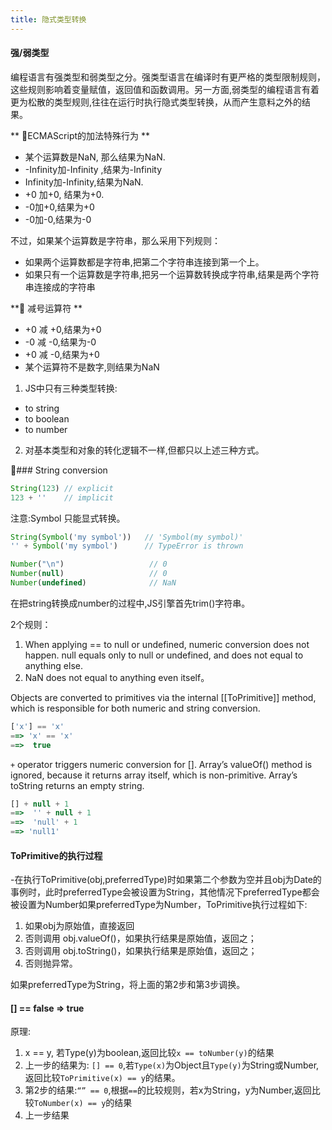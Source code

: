 ```yaml
---
title: 隐式类型转换
---
```


#### 强/弱类型

编程语言有强类型和弱类型之分。强类型语言在编译时有更严格的类型限制规则，这些规则影响着变量赋值，返回值和函数调用。另一方面,弱类型的编程语言有着更为松散的类型规则,往往在运行时执行隐式类型转换，从而产生意料之外的结果。

** ECMAScript的加法特殊行为 **

- 某个运算数是NaN, 那么结果为NaN.
- -Infinity加-Infinity ,结果为-Infinity
- Infinity加-Infinity,结果为NaN.
- +0 加+0, 结果为+0.
- -0加+0,结果为+0
- -0加-0,结果为-0

不过，如果某个运算数是字符串，那么采用下列规则：
- 如果两个运算数都是字符串,把第二个字符串连接到第一个上。
- 如果只有一个运算数是字符串,把另一个运算数转换成字符串,结果是两个字符串连接成的字符串

** 减号运算符 **

- +0 减 +0,结果为+0
- -0 减 -0,结果为-0
- +0 减 -0,结果为+0
- 某个运算符不是数字,则结果为NaN

1. JS中只有三种类型转换:
- to string
- to boolean
- to number

2. 对基本类型和对象的转化逻辑不一样,但都只以上述三种方式。

### String conversion

```javascript
String(123) // explicit
123 + ''    // implicit
```

注意:Symbol 只能显式转换。
```javascript
String(Symbol('my symbol'))   // 'Symbol(my symbol)'
'' + Symbol('my symbol')      // TypeError is thrown
```

```javascript
Number("\n")                   // 0
Number(null)                   // 0
Number(undefined)              // NaN
```

在把string转换成number的过程中,JS引擎首先trim()字符串。

2个规则：
1. When applying == to null or undefined, numeric conversion does not happen. null equals only to null or undefined, and does not equal to anything else.
2. NaN does not equal to anything even itself。

Objects are converted to primitives via the internal [[ToPrimitive]] method, which is responsible for both numeric and string conversion.

```javascript
['x'] == 'x'  
==> 'x' == 'x'
==>  true
```

`+` operator triggers numeric conversion for []. Array’s valueOf() method is ignored, because it returns array itself, which is non-primitive. Array’s toString returns an empty string.

```javascript
[] + null + 1  
==>  '' + null + 1  
==>  'null' + 1  
==> 'null1'
```

#### ToPrimitive的执行过程

-在执行ToPrimitive(obj,preferredType)时如果第二个参数为空并且obj为Date的事例时，此时preferredType会被设置为String，其他情况下preferredType都会被设置为Number如果preferredType为Number，ToPrimitive执行过程如下:

1. 如果obj为原始值，直接返回
2. 否则调用 obj.valueOf()，如果执行结果是原始值，返回之；
3. 否则调用 obj.toString()，如果执行结果是原始值，返回之；
4. 否则抛异常。

如果preferredType为String，将上面的第2步和第3步调换。

#### [] == false => true

原理:

1. x == y, 若Type(y)为boolean,返回比较`x == toNumber(y)`的结果
2. 上一步的结果为: `[] == 0`,若`Type(x)`为Object且`Type(y)`为String或Number,返回比较`ToPrimitive(x) == y`的结果。
3. 第2步的结果:`“” == 0`,根据`==`的比较规则，若x为String，y为Number,返回比较`ToNumber(x) == y`的结果
4. 上一步结果